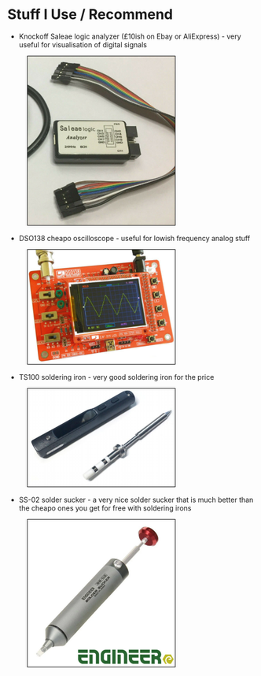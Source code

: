 # Stuff I Use / Recommend
- Knockoff Saleae logic analyzer (£10ish on Ebay or AliExpress) - very useful for visualisation of digital signals

<figure>
<img width="300" src="../Images/saleae.png" alt="" style="border:1px solid black;"/>
<figcaption style="font-style: italic;">
</figcaption>
</figure>

- DSO138 cheapo oscilloscope - useful for lowish frequency analog stuff

<figure>
<img width="300" src="../Images/dso138.png" alt="" style="border:1px solid black;"/>
<figcaption style="font-style: italic;">
</figcaption>
</figure>

- TS100 soldering iron - very good soldering iron for the price

<figure>
<img width="300" src="../Images/ts100.png" alt="" style="border:1px solid black;"/>
<figcaption style="font-style: italic;">
</figcaption>
</figure>

- SS-02 solder sucker - a very nice solder sucker that is much better than the cheapo ones you get for free with soldering irons

<figure>
<img width="300" src="../Images/solderSucker.png" alt="" style="border:1px solid black;"/>
<figcaption style="font-style: italic;">
</figcaption>
</figure>